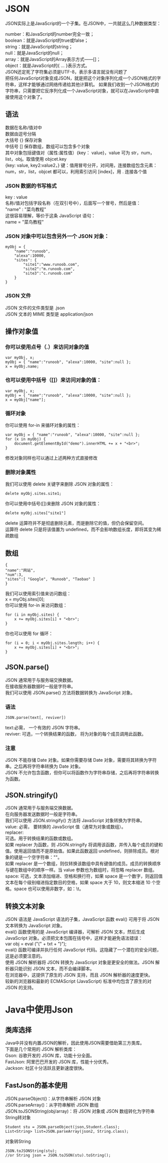 # JSON
JSON实际上是JavaScript的一个子集。在JSON中，一共就这么几种数据类型：  

number：和JavaScript的number完全一致；  
boolean：就是JavaScript的true或false；  
string：就是JavaScript的string；  
null：就是JavaScript的null；  
array：就是JavaScript的Array表示方式——[]；  
object：就是JavaScript的{ ... }表示方式。  
JSON还定死了字符集必须是UTF-8，表示多语言就没有问题了  
把任何JavaScript对象变成JSON，就是把这个对象序列化成一个JSON格式的字符串，这样才能够通过网络传递给其他计算机。
如果我们收到一个JSON格式的字符串，只需要把它反序列化成一个JavaScript对象，就可以在JavaScript中直接使用这个对象了。  

## 语法
数据在名称/值对中  
数据由逗号分隔   
大括号 {} 保存对象  
中括号 [] 保存数组，数组可以包含多个对象  
其中对象包括键值对（属性:属性值）{key： value}，value 可为 str，num，list，obj。取值使用 objcet.key  
{key: value, key2:value2，} 键：值用冒号分开，对间用，连接数组包含元素：num，str，list，objcet 都可以，利用索引访问 [index]，用 . 连接各个值  
### JSON 数据的书写格式
key : value  
名称/值对包括字段名称（在双引号中），后面写一个冒号，然后是值：  
"name" : "菜鸟教程"  
这很容易理解，等价于这条 JavaScript 语句：  
name = "菜鸟教程"  
### JSON 对象中可以包含另外一个 JSON 对象：
```
myObj = {
    "name":"runoob",
    "alexa":10000,
    "sites": {
        "site1":"www.runoob.com",
        "site2":"m.runoob.com",
        "site3":"c.runoob.com"
    }
}
```
### JSON 文件  
JSON 文件的文件类型是 .json  
JSON 文本的 MIME 类型是 application/json  
## 操作对象值
### 你可以使用点号（.）来访问对象的值
```
var myObj, x;
myObj = { "name":"runoob", "alexa":10000, "site":null };
x = myObj.name;
```
### 也可以使用中括号（[]）来访问对象的值：
```
var myObj, x;
myObj = { "name":"runoob", "alexa":10000, "site":null };
x = myObj["name"];
```
### 循环对象
你可以使用 for-in 来循环对象的属性：
```
var myObj = { "name":"runoob", "alexa":10000, "site":null };
for (x in myObj) {
    document.getElementById("demo").innerHTML += x + "<br>";
}
```
修改对象同样也可以通过上述两种方式直接修改
### 删除对象属性
我们可以使用 delete 关键字来删除 JSON 对象的属性：  
```
delete myObj.sites.site1;
```
你可以使用中括号([])来删除 JSON 对象的属性：  
```
delete myObj.sites["site1"]
```
delete 运算符并不是彻底删除元素，而是删除它的值，但仍会保留空间。  
运算符 delete 只是将该值置为 undefined，而不会影响数组长度，即将其变为稀疏数组  
## 数组
```
{
"name":"网站",
"num":3,
"sites":[ "Google", "Runoob", "Taobao" ]
}
```
我们可以使用索引值来访问数组：  
x = myObj.sites[0];  
你可以使用 for-in 来访问数组：  
```
for (i in myObj.sites) {
    x += myObj.sites[i] + "<br>";
}
```
你也可以使用 for 循环：  
```
for (i = 0; i < myObj.sites.length; i++) {
    x += myObj.sites[i] + "<br>";
}
```
## JSON.parse()
JSON 通常用于与服务端交换数据。  
在接收服务器数据时一般是字符串。  
我们可以使用 JSON.parse() 方法将数据转换为 JavaScript 对象。  
### 语法
```
JSON.parse(text[, reviver])
```
text:必需， 一个有效的 JSON 字符串。  
reviver: 可选，一个转换结果的函数， 将为对象的每个成员调用此函数。  
### 注意
JSON 不能存储 Date 对象。如果你需要存储 Date 对象，需要将其转换为字符串。之后再将字符串转换为 Date 对象。  
JSON 不允许包含函数，但你可以将函数作为字符串存储，之后再将字符串转换为函数。  
## JSON.stringify()
JSON 通常用于与服务端交换数据。  
在向服务器发送数据时一般是字符串。  
我们可以使用 JSON.stringify() 方法将 JavaScript 对象转换为字符串。  
value:
必需， 要转换的 JavaScript 值（通常为对象或数组）。  
replacer:  
可选。用于转换结果的函数或数组。  
如果 replacer 为函数，则 JSON.stringify 将调用该函数，并传入每个成员的键和值。使用返回值而不是原始值。如果此函数返回 undefined，则排除成员。根对象的键是一个空字符串：""。  
如果 replacer 是一个数组，则仅转换该数组中具有键值的成员。成员的转换顺序与键在数组中的顺序一样。当 value 参数也为数组时，将忽略 replacer 数组。  
space:
可选，文本添加缩进、空格和换行符，如果 space 是一个数字，则返回值文本在每个级别缩进指定数目的空格，如果 space 大于 10，则文本缩进 10 个空格。space 也可以使用非数字，如：\t。  
## 转换文本对象 
JSON 语法是 JavaScript 语法的子集，JavaScript 函数 eval() 可用于将 JSON 文本转换为 JavaScript 对象。  
eval() 函数使用的是 JavaScript 编译器，可解析 JSON 文本，然后生成 JavaScript 对象。必须把文本包围在括号中，这样才能避免语法错误：  
var obj = eval ("(" + txt + ")");  
eval() 函数可编译并执行任何 JavaScript 代码。这隐藏了一个潜在的安全问题，这是必须要注意的。  
使用 JSON 解析器将 JSON 转换为 JavaScript 对象是更安全的做法。JSON 解析器只能识别 JSON 文本，而不会编译脚本。  
在浏览器中，这提供了原生的 JSON 支持，而且 JSON 解析器的速度更快。  
较新的浏览器和最新的 ECMAScript (JavaScript) 标准中均包含了原生的对 JSON 的支持。  
# Java中使用Json
## 类库选择
Java中并没有内置JSON的解析，因此使用JSON需要借助第三方类库。  
下面是几个常用的 JSON 解析类库：  
Gson: 谷歌开发的 JSON 库，功能十分全面。  
FastJson: 阿里巴巴开发的 JSON 库，性能十分优秀。  
Jackson: 社区十分活跃且更新速度很快。  
## FastJson的基本使用
JSON.parseObject()：从字符串解析 JSON 对象  
JSON.parseArray()：从字符串解析 JSON 数组  
JSON.toJSONString(obj/array)：将 JSON 对象或 JSON 数组转化为字符串  
String转对象  
```
Student stu = JSON.parseObject(json,Student.class);
List<String> list=JSON.parseArray(json2, String.class);
```
对象转String  
```
JSON.toJSONString(stu);
//or String json = JSON.toJSON(stu).toString();
```
















